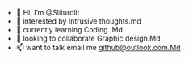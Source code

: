 - 👋 Hi, I’m @Sliturclit
- 👀 interested by Intrusive thoughts.md
- 🌱 currently learning Coding. Md
- 💞️ looking to collaborate Graphic design.Md
- 📫 want to talk email me github@outlook.com.Md

<!---
Sliturclit/Sliturclit is a ✨ special ✨ repository because its `README.md` (this file) appears on your GitHub profile.
You can click the Preview link to take a look at your changes.
--->
